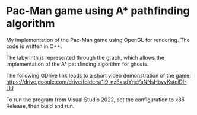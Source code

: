 # Pac-Man game using A* pathfinding algorithm

My implementation of the Pac-Man game using OpenGL for rendering. 
The code is written in C++.

The labyrinth is represented through the graph, which allows the implementation of the A* pathfinding algorithm for ghosts.

The following GDrive link leads to a short video demonstration of the game:
https://drive.google.com/drive/folders/1i9_nzExsdYneYaNNsHbyvKstoiDI-LIJ

To run the program from Visual Studio 2022, set the configuration to x86 Release, then build and run.
